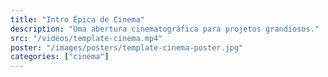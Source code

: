 ```yaml
---
title: "Intro Épica de Cinema"
description: "Uma abertura cinematográfica para projetos grandiosos."
src: "/videos/template-cinema.mp4"
poster: "/images/posters/template-cinema-poster.jpg"
categories: ["cinema"] 
---
```



